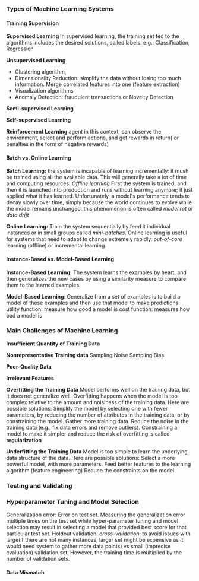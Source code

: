 <h3>Types of Machine Learning Systems</h3>
<h4>Training Supervision </h4>
<b>Supervised Learning </b>
In supervised learning, the training set fed to the algorithms includes the desired solutions, called labels.
e.g.: Classification, Regression

<b>Unsupervised Learning</b>
- Clustering algorithm, 
- Dimensionality Reduction: simplify the data without losing too much information. Merge correlated features into one (feature extraction)
- Visualization algorithms
- Anomaly Detection: fraudulent transactions or Novelty Detection

<b>Semi-supervised Learning</b>

<b>Self-supervised Learning</b>

<b>Reinforcement Learning</b>
agent in this context, can observe the environment, select and perform actions, and get rewards in return( or penalties in the form of negative rewards)

<h4>Batch vs. Online Learning</h4>
<b>Batch Learning:</b> the system is incapable of learning incrementally: it mush be trained using all the available data. This will generally take a lot of time and computing resources.
<i>Offline learning</i> First the system is trained, and then it is launched into production and runs without learning anymore; it just applied what it has learned.
Unfortunately, a model's performance tends to decay slowly over time, simply because the world continues to evolve while the model remains unchanged. this phenomenon is often called <i>model rot</i> or <i>data drift</i>

<b>Online Learning:</b> Train the system sequentially by feed it individual instances or in small groups called <i>mini-batches</i>. Online learning is useful for systems that need to adapt to change extremely rapidly.
<i>out-of-core</i> learning (offline) or incremental learning.

<h4>Instance-Based vs. Model-Based Learning</h4>
<b>Instance-Based Learning:</b> The system learns the examples by heart, and then generalizes the new cases by using a similarity measure to compare them to the learned examples.

<b>Model-Based Learning</b>: Generalize from a set of examples is to build a model of these examples and then use that model to make predictions.
	utility function: measure how good a model is
	cost function: measures how bad a model is

<h3>Main Challenges of Machine Learning</h3>
<b>Insufficient Quantity of Training Data</b>

<b>Nonrepresentative Training data</b>
	Sampling Noise
	Sampling Bias

<b>Poor-Quality Data</b>

<b>Irrelevant Features</b>

<b>Overfitting the Training Data</b>
Model performs well on the training data, but it does not generalize well.
Overfitting happens when the model is too complex relative to the amount and noisiness of the training data. Here are possible solutions:
	Simplify the model by selecting one with fewer parameters, by reducing the number of attributes in the training data, or by constraining the model.
	Gather more training data.
	Reduce the noise in the training data (e.g., fix data errors and remove outliers).
Constraining a model to make it simpler and reduce the risk of overfitting is called <b>regularization</b>

<b>Underfitting the Training Data</b>
Model is too simple to learn the underlying data structure of the data. Here are possible solutions:
	Select a more powerful model, with more parameters.
	Feed better features to the learning algorithm (feature engineering)
	Reduce the constraints on the model

<h3>Testing and Validating</h3>
<h3>Hyperparameter Tuning and Model Selection</h3>
Generalization error: Error on test set.
Measuring the generalization error multiple times on the test set while hyper-parameter tuning and model selection may result in selecting a model that provided best score for that particular test set. 
Holdout validation.
<i>cross-validation</i>: to avoid issues with large(if there are not many instances, larger set might be expensive as it would need system to gather more data points) vs small (imprecise evaluation) validation set. However, the training time is multiplied by the number of validation sets.

<h4>Data Mismatch</h4>




